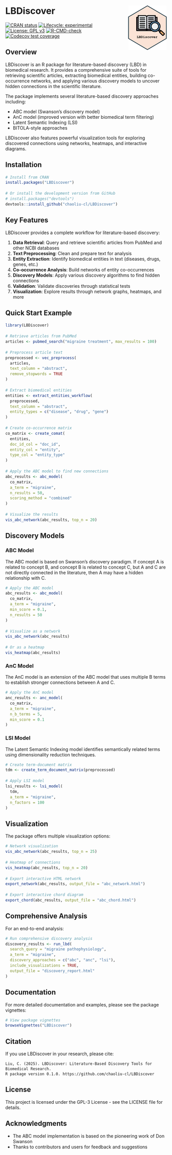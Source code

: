 
<!-- README.md is generated from README.Rmd. Please edit that file -->

# LBDiscover <img src="man/figures/logo.png" align="right" height="139" />

<!-- badges: start -->

[![CRAN
status](https://www.r-pkg.org/badges/version/LBDiscover)](https://CRAN.R-project.org/package=LBDiscover)
[![Lifecycle:
experimental](https://img.shields.io/badge/lifecycle-experimental-orange.svg)](https://lifecycle.r-lib.org/articles/stages.html#experimental)
[![License: GPL
v3](https://img.shields.io/badge/License-GPLv3-blue.svg)](https://www.gnu.org/licenses/gpl-3.0)
[![R-CMD-check](https://github.com/chaoliu-cl/LBDiscover/actions/workflows/R-CMD-check.yaml/badge.svg)](https://github.com/chaoliu-cl/LBDiscover/actions/workflows/R-CMD-check.yaml)
[![Codecov test
coverage](https://codecov.io/gh/chaoliu-cl/LBDiscover/graph/badge.svg)](https://app.codecov.io/gh/chaoliu-cl/LBDiscover)
<!-- badges: end -->

## Overview

LBDiscover is an R package for literature-based discovery (LBD) in
biomedical research. It provides a comprehensive suite of tools for
retrieving scientific articles, extracting biomedical entities, building
co-occurrence networks, and applying various discovery models to uncover
hidden connections in the scientific literature.

The package implements several literature-based discovery approaches
including:

- ABC model (Swanson’s discovery model)
- AnC model (improved version with better biomedical term filtering)
- Latent Semantic Indexing (LSI)
- BITOLA-style approaches

LBDiscover also features powerful visualization tools for exploring
discovered connections using networks, heatmaps, and interactive
diagrams.

## Installation

``` r
# Install from CRAN
install.packages("LBDiscover")

# Or install the development version from GitHub
# install.packages("devtools")
devtools::install_github("chaoliu-cl/LBDiscover")
```

## Key Features

LBDiscover provides a complete workflow for literature-based discovery:

1.  **Data Retrieval**: Query and retrieve scientific articles from
    PubMed and other NCBI databases
2.  **Text Preprocessing**: Clean and prepare text for analysis
3.  **Entity Extraction**: Identify biomedical entities in text
    (diseases, drugs, genes, etc.)
4.  **Co-occurrence Analysis**: Build networks of entity co-occurrences
5.  **Discovery Models**: Apply various discovery algorithms to find
    hidden connections
6.  **Validation**: Validate discoveries through statistical tests
7.  **Visualization**: Explore results through network graphs, heatmaps,
    and more

## Quick Start Example

``` r
library(LBDiscover)

# Retrieve articles from PubMed
articles <- pubmed_search("migraine treatment", max_results = 100)

# Preprocess article text
preprocessed <- vec_preprocess(
  articles,
  text_column = "abstract",
  remove_stopwords = TRUE
)

# Extract biomedical entities
entities <- extract_entities_workflow(
  preprocessed,
  text_column = "abstract",
  entity_types = c("disease", "drug", "gene")
)

# Create co-occurrence matrix
co_matrix <- create_comat(
  entities,
  doc_id_col = "doc_id",
  entity_col = "entity",
  type_col = "entity_type"
)

# Apply the ABC model to find new connections
abc_results <- abc_model(
  co_matrix,
  a_term = "migraine",
  n_results = 50,
  scoring_method = "combined"
)

# Visualize the results
vis_abc_network(abc_results, top_n = 20)
```

## Discovery Models

### ABC Model

The ABC model is based on Swanson’s discovery paradigm. If concept A is
related to concept B, and concept B is related to concept C, but A and C
are not directly connected in the literature, then A may have a hidden
relationship with C.

``` r
# Apply the ABC model
abc_results <- abc_model(
  co_matrix,
  a_term = "migraine",
  min_score = 0.1,
  n_results = 50
)

# Visualize as a network
vis_abc_network(abc_results)

# Or as a heatmap
vis_heatmap(abc_results)
```

### AnC Model

The AnC model is an extension of the ABC model that uses multiple B
terms to establish stronger connections between A and C.

``` r
# Apply the AnC model
anc_results <- anc_model(
  co_matrix,
  a_term = "migraine",
  n_b_terms = 5,
  min_score = 0.1
)
```

### LSI Model

The Latent Semantic Indexing model identifies semantically related terms
using dimensionality reduction techniques.

``` r
# Create term-document matrix
tdm <- create_term_document_matrix(preprocessed)

# Apply LSI model
lsi_results <- lsi_model(
  tdm,
  a_term = "migraine",
  n_factors = 100
)
```

## Visualization

The package offers multiple visualization options:

``` r
# Network visualization
vis_abc_network(abc_results, top_n = 25)

# Heatmap of connections
vis_heatmap(abc_results, top_n = 20)

# Export interactive HTML network
export_network(abc_results, output_file = "abc_network.html")

# Export interactive chord diagram
export_chord(abc_results, output_file = "abc_chord.html")
```

## Comprehensive Analysis

For an end-to-end analysis:

``` r
# Run comprehensive discovery analysis
discovery_results <- run_lbd(
  search_query = "migraine pathophysiology",
  a_term = "migraine",
  discovery_approaches = c("abc", "anc", "lsi"),
  include_visualizations = TRUE,
  output_file = "discovery_report.html"
)
```

## Documentation

For more detailed documentation and examples, please see the package
vignettes:

``` r
# View package vignettes
browseVignettes("LBDiscover")
```

## Citation

If you use LBDiscover in your research, please cite:

    Liu, C. (2025). LBDiscover: Literature-Based Discovery Tools for Biomedical Research. 
    R package version 0.1.0. https://github.com/chaoliu-cl/LBDiscover

## License

This project is licensed under the GPL-3 License - see the LICENSE file
for details.

## Acknowledgments

- The ABC model implementation is based on the pioneering work of Don
  Swanson
- Thanks to contributors and users for feedback and suggestions
